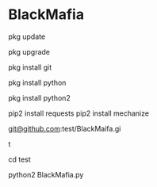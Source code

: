 # BlackMafia

pkg update

pkg upgrade

pkg install git

pkg install python

pkg install python2

pip2 install requests pip2 install mechanize

git@github.com:test/BlackMaifa.gi

t

cd test

python2 BlackMafia.py

